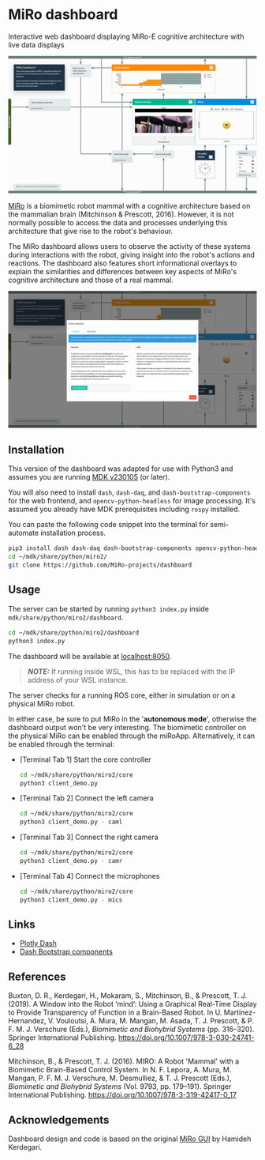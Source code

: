 # MiRo dashboard

Interactive web dashboard displaying MiRo-E cognitive architecture with live data displays

![MiRo dashboard](./.images/dashboard_live.gif)

[MiRo](https://www.miro-e.com) is a biomimetic robot mammal with a cognitive architecture based on the mammalian brain (Mitchinson & Prescott, 2016). However, it is not normally possible to access the data and processes underlying this architecture that give rise to the robot's behaviour.

The MiRo dashboard allows users to observe the activity of these systems during interactions with the robot, giving insight into the robot's actions and reactions. The dashboard also features short informational overlays to explain the similarities and differences between key aspects of MiRo's cognitive architecture and those of a real mammal.

![Action selection](./.images/dashboard_actionselection.png)

## Installation

This version of the dashboard was adapted for use with Python3 and assumes you are running [MDK v230105](http://labs.consequentialrobotics.com/miro-e/software/) (or later).

You will also need to install `dash`, `dash-daq`, and `dash-bootstrap-components` for the web frontend, and `opencv-python-headless` for image processing. It's assumed you already have MDK prerequisites including `rospy` installed.

You can paste the following code snippet into the terminal for semi-automate installation process.

```bash
pip3 install dash dash-daq dash-bootstrap-components opencv-python-headless
cd ~/mdk/share/python/miro2/
git clone https://github.com/MiRo-projects/dashboard
```

## Usage

The server can be started by running `python3 index.py` inside `mdk/share/python/miro2/dashboard`.

``` bash
cd ~/mdk/share/python/miro2/dashboard
python3 index.py
```

The dashboard will be available at [localhost:8050](http://localhost:8050).

> **_NOTE:_**  If running inside WSL, this has to be replaced with the IP address of your WSL instance.

The server checks for a running ROS core, either in simulation or on a physical MiRo robot.

In either case, be sure to put MiRo in the '**autonomous mode**', otherwise the dashboard output won't be very interesting.
The biomimetic controller on the physical MiRo can be enabled through the miRoApp.
Alternatively, it can be enabled through the terminal:

* [Terminal Tab 1] Start the core controller

    ```bash
    cd ~/mdk/share/python/miro2/core
    python3 client_demo.py
    ```

* [Terminal Tab 2] Connect the left camera

    ```bash
    cd ~/mdk/share/python/miro2/core
    python3 client_demo.py - caml
    ```

* [Terminal Tab 3] Connect the right camera

    ```bash
    cd ~/mdk/share/python/miro2/core
    python3 client_demo.py - camr
    ```

* [Terminal Tab 4] Connect the microphones

    ```bash
    cd ~/mdk/share/python/miro2/core
    python3 client_demo.py - mics
    ```

## Links

* [Plotly Dash](https://dash.plot.ly)
* [Dash Bootstrap components](https://dash-bootstrap-components.opensource.faculty.ai)

## References

Buxton, D. R., Kerdegari, H., Mokaram, S., Mitchinson, B., & Prescott, T. J. (2019). A Window into the Robot ‘mind’: Using a Graphical Real-Time Display to Provide Transparency of Function in a Brain-Based Robot. In U. Martinez-Hernandez, V. Vouloutsi, A. Mura, M. Mangan, M. Asada, T. J. Prescott, & P. F. M. J. Verschure (Eds.), *Biomimetic and Biohybrid Systems* (pp. 316–320). Springer International Publishing. https://doi.org/10.1007/978-3-030-24741-6_28

Mitchinson, B., & Prescott, T. J. (2016). MIRO: A Robot 'Mammal' with a Biomimetic Brain-Based Control System. In N. F. Lepora, A. Mura, M. Mangan, P. F. M. J. Verschure, M. Desmulliez, & T. J. Prescott (Eds.), *Biomimetic and Biohybrid Systems* (Vol. 9793, pp. 179–191). Springer International Publishing. https://doi.org/10.1007/978-3-319-42417-0_17

## Acknowledgements

Dashboard design and code is based on the original [MiRo GUI](https://github.com/hamidehkerdegari/graphical_interface) by Hamideh Kerdegari.
